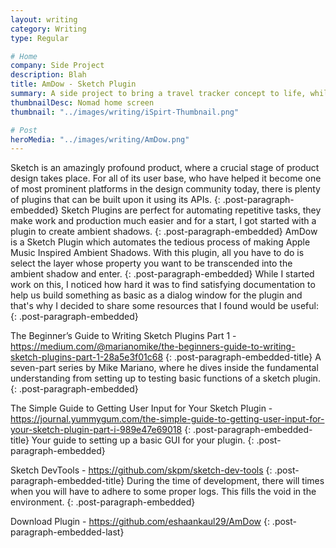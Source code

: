 ```yaml
---
layout: writing
category: Writing
type: Regular

# Home
company: Side Project
description: Blah
title: AmDow - Sketch Plugin
summary: A side project to bring a travel tracker concept to life, while learning Swift along the way.
thumbnailDesc: Nomad home screen
thumbnail: "../images/writing/iSpirt-Thumbnail.png"

# Post
heroMedia: "../images/writing/AmDow.png"
---
```


Sketch is an amazingly profound product, where a crucial stage of product design takes place. For all of its user base, who have helped it become one of most prominent platforms in the design community today, there is plenty of plugins that can be built upon it using its APIs.
{: .post-paragraph-embedded}
Sketch Plugins are perfect for automating repetitive tasks, they make work and production much easier and for a start, I got started with a plugin to create ambient shadows.
{: .post-paragraph-embedded}
AmDow is a Sketch Plugin which automates the tedious process of making Apple Music Inspired Ambient Shadows. With this plugin, all you have to do is select the layer whose property you want to be transcended into the ambient shadow and enter.
{: .post-paragraph-embedded}
While I started work on this, I noticed how hard it was to find satisfying documentation to help us build something as basic as a dialog window for the plugin and that's why I decided to share some resources that I found would be useful:
{: .post-paragraph-embedded}

The Beginner’s Guide to Writing Sketch Plugins Part 1 - https://medium.com/@marianomike/the-beginners-guide-to-writing-sketch-plugins-part-1-28a5e3f01c68
{: .post-paragraph-embedded-title}
A seven-part series by Mike Mariano, where he dives inside the fundamental understanding from setting up to testing basic functions of a sketch plugin.
{: .post-paragraph-embedded}

The Simple Guide to Getting User Input for Your Sketch Plugin - https://journal.yummygum.com/the-simple-guide-to-getting-user-input-for-your-sketch-plugin-part-i-989e47e69018
{: .post-paragraph-embedded-title}
Your guide to setting up a basic GUI for your plugin.
{: .post-paragraph-embedded}

Sketch DevTools - https://github.com/skpm/sketch-dev-tools
{: .post-paragraph-embedded-title}
During the time of development, there will times when you will have to adhere to some proper logs. This fills the void in the environment.
{: .post-paragraph-embedded}

Download Plugin - https://github.com/eshaankaul29/AmDow
{: .post-paragraph-embedded-last}
